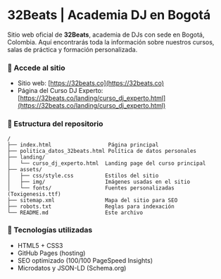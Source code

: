 # 32Beats | Academia DJ en Bogotá

Sitio web oficial de **32Beats**, academia de DJs con sede en Bogotá, Colombia. Aquí encontrarás toda la información sobre nuestros cursos, salas de práctica y formación personalizada.

### 🔗 Accede al sitio

- Sitio web: [https://32beats.co](https://32beats.co)
- Página del Curso DJ Experto: [https://32beats.co/landing/curso_dj_experto.html](https://32beats.co/landing/curso_dj_experto.html)

### 📂 Estructura del repositorio

```
/
├── index.html                  Página principal
├── politica_datos_32beats.html Política de datos personales
├── landing/
│   └── curso_dj_experto.html  Landing page del curso principal
├── assets/
│   ├── css/style.css          Estilos del sitio
│   ├── img/                   Imágenes usadas en el sitio
│   └── fonts/                 Fuentes personalizadas (Toxigenesis.ttf)
├── sitemap.xml                Mapa del sitio para SEO
├── robots.txt                 Reglas para indexación
└── README.md                  Este archivo
```

### 📣 Tecnologías utilizadas

- HTML5 + CSS3
- GitHub Pages (hosting)
- SEO optimizado (100/100 PageSpeed Insights)
- Microdatos y JSON-LD (Schema.org)
